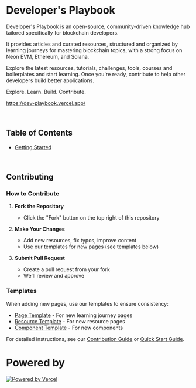 # Developer's Playbook

Developer's Playbook is an open-source, community-driven knowledge hub tailored specifically for blockchain developers. 

It provides articles and curated resources, structured and organized by learning journeys for mastering blockchain topics, with a strong focus on Neon EVM, Ethereum, and Solana.

Explore the latest resources, tutorials, challenges, tools, courses and boilerplates and start learning. Once you're ready, contribute to help other developers build better applications.

Explore. Learn. Build. Contribute.

https://dev-playbook.vercel.app/

<!-- TABLE OF CONTENTS -->
&nbsp;

## Table of Contents

- [Getting Started](#getting-started)

&nbsp;

## Contributing

### How to Contribute

1. **Fork the Repository**
   - Click the "Fork" button on the top right of this repository

2. **Make Your Changes**
   - Add new resources, fix typos, improve content
   - Use our templates for new pages (see templates below)

3. **Submit Pull Request**
   - Create a pull request from your fork
   - We'll review and approve

### Templates

When adding new pages, use our templates to ensure consistency:

- [Page Template](./templates/page-template.tsx) - For new learning journey pages
- [Resource Template](./templates/resource-template.tsx) - For new resource pages
- [Component Template](./templates/component-template.tsx) - For new components

For detailed instructions, see our [Contribution Guide](./templates/contribution-guide.md) or [Quick Start Guide](./templates/quick-start-guide.md).

# Powered by

[![Powered by Vercel](https://www.datocms-assets.com/31049/1618983297-powered-by-vercel.svg "Powered by Vercel")](https://vercel.com/?utm_source=dev-playbook&utm_campaign=oss)